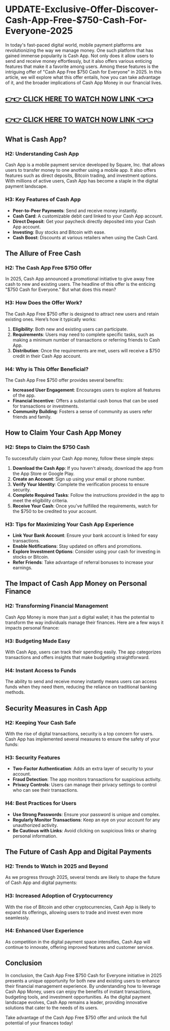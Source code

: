 # UPDATE-Exclusive-Offer-Discover-Cash-App-Free-$750-Cash-For-Everyone-2025

In today's fast-paced digital world, mobile payment platforms are revolutionizing the way we manage money. One such platform that has gained immense popularity is Cash App. Not only does it allow users to send and receive money effortlessly, but it also offers various enticing features that make it a favorite among users. Among these features is the intriguing offer of "Cash App Free $750 Cash for Everyone" in 2025. In this article, we will explore what this offer entails, how you can take advantage of it, and the broader implications of Cash App Money in our financial lives.

[👉👉 CLICK HERE TO WATCH NOW LINK 👈👈](https://todaylink.site/CashApp/)
-
[👉👉 CLICK HERE TO WATCH NOW LINK 👈👈](https://todaylink.site/CashApp/)
-


## What is Cash App?

### H2: Understanding Cash App

Cash App is a mobile payment service developed by Square, Inc. that allows users to transfer money to one another using a mobile app. It also offers features such as direct deposits, Bitcoin trading, and investment options. With millions of active users, Cash App has become a staple in the digital payment landscape.

### H3: Key Features of Cash App

- **Peer-to-Peer Payments**: Send and receive money instantly.
- **Cash Card**: A customizable debit card linked to your Cash App account.
- **Direct Deposit**: Get your paycheck directly deposited into your Cash App account.
- **Investing**: Buy stocks and Bitcoin with ease.
- **Cash Boost**: Discounts at various retailers when using the Cash Card.

## The Allure of Free Cash

### H2: The Cash App Free $750 Offer

In 2025, Cash App announced a promotional initiative to give away free cash to new and existing users. The headline of this offer is the enticing "$750 Cash for Everyone." But what does this mean?

### H3: How Does the Offer Work?

The Cash App Free $750 offer is designed to attract new users and retain existing ones. Here’s how it typically works:

1. **Eligibility**: Both new and existing users can participate.
2. **Requirements**: Users may need to complete specific tasks, such as making a minimum number of transactions or referring friends to Cash App.
3. **Distribution**: Once the requirements are met, users will receive a $750 credit in their Cash App account.

### H4: Why is This Offer Beneficial?

The Cash App Free $750 offer provides several benefits:

- **Increased User Engagement**: Encourages users to explore all features of the app.
- **Financial Incentive**: Offers a substantial cash bonus that can be used for transactions or investments.
- **Community Building**: Fosters a sense of community as users refer friends and family.

## How to Claim Your Cash App Money

### H2: Steps to Claim the $750 Cash

To successfully claim your Cash App money, follow these simple steps:

1. **Download the Cash App**: If you haven't already, download the app from the App Store or Google Play.
2. **Create an Account**: Sign up using your email or phone number.
3. **Verify Your Identity**: Complete the verification process to ensure security.
4. **Complete Required Tasks**: Follow the instructions provided in the app to meet the eligibility criteria.
5. **Receive Your Cash**: Once you've fulfilled the requirements, watch for the $750 to be credited to your account.

### H3: Tips for Maximizing Your Cash App Experience

- **Link Your Bank Account**: Ensure your bank account is linked for easy transactions.
- **Enable Notifications**: Stay updated on offers and promotions.
- **Explore Investment Options**: Consider using your cash for investing in stocks or Bitcoin.
- **Refer Friends**: Take advantage of referral bonuses to increase your earnings.

## The Impact of Cash App Money on Personal Finance

### H2: Transforming Financial Management

Cash App Money is more than just a digital wallet; it has the potential to transform the way individuals manage their finances. Here are a few ways it impacts personal finance:

### H3: Budgeting Made Easy

With Cash App, users can track their spending easily. The app categorizes transactions and offers insights that make budgeting straightforward.

### H4: Instant Access to Funds

The ability to send and receive money instantly means users can access funds when they need them, reducing the reliance on traditional banking methods.

## Security Measures in Cash App

### H2: Keeping Your Cash Safe

With the rise of digital transactions, security is a top concern for users. Cash App has implemented several measures to ensure the safety of your funds:

### H3: Security Features

- **Two-Factor Authentication**: Adds an extra layer of security to your account.
- **Fraud Detection**: The app monitors transactions for suspicious activity.
- **Privacy Controls**: Users can manage their privacy settings to control who can see their transactions.

### H4: Best Practices for Users

- **Use Strong Passwords**: Ensure your password is unique and complex.
- **Regularly Monitor Transactions**: Keep an eye on your account for any unauthorized activity.
- **Be Cautious with Links**: Avoid clicking on suspicious links or sharing personal information.

## The Future of Cash App and Digital Payments

### H2: Trends to Watch in 2025 and Beyond

As we progress through 2025, several trends are likely to shape the future of Cash App and digital payments:

### H3: Increased Adoption of Cryptocurrency

With the rise of Bitcoin and other cryptocurrencies, Cash App is likely to expand its offerings, allowing users to trade and invest even more seamlessly.

### H4: Enhanced User Experience

As competition in the digital payment space intensifies, Cash App will continue to innovate, offering improved features and customer service.

## Conclusion

In conclusion, the Cash App Free $750 Cash for Everyone initiative in 2025 presents a unique opportunity for both new and existing users to enhance their financial management experience. By understanding how to leverage Cash App Money, users can enjoy the benefits of instant transactions, budgeting tools, and investment opportunities. As the digital payment landscape evolves, Cash App remains a leader, providing innovative solutions that cater to the needs of its users.

Take advantage of the Cash App Free $750 offer and unlock the full potential of your finances today!
